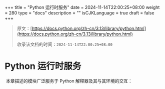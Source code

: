 +++
title = "Python 运行时服务"
date = 2024-11-14T22:00:25+08:00
weight = 280
type = "docs"
description = ""
isCJKLanguage = true
draft = false
+++

> 原文：[https://docs.python.org/zh-cn/3.13/library/python.html](https://docs.python.org/zh-cn/3.13/library/python.html)
>
> 收录该文档的时间：`2024-11-14T22:00:25+08:00`

# Python 运行时服务

​	本章描述的模块广泛服务于 Python 解释器及其与其环境的交互：
